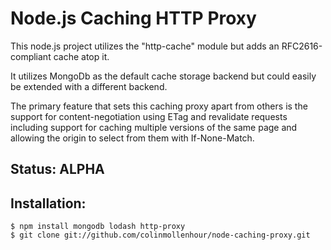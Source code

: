 # Node.js Caching HTTP Proxy #

This node.js project utilizes the "http-cache" module but adds an RFC2616-compliant cache atop it.

It utilizes MongoDb as the default cache storage backend but could easily be extended with a different backend.

The primary feature that sets this caching proxy apart from others is the support for content-negotiation using ETag
 and revalidate requests including support for caching multiple versions of the same page and allowing the origin
 to select from them with If-None-Match.

## Status: ALPHA

## Installation:

    $ npm install mongodb lodash http-proxy
    $ git clone git://github.com/colinmollenhour/node-caching-proxy.git
